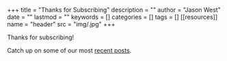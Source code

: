 +++
title = "Thanks for Subscribing"
description = ""
author = "Jason West"
date = ""
lastmod = ""
keywords = []
categories = []
tags = []
[[resources]]
  name = "header"
  src = "img/.jpg"
+++

Thanks for subscribing!

Catch up on some of our most [recent posts](../../post/).

[comment]: # (Add "Here are some posts that other readers have really enjoyed:" when there are more posts)
